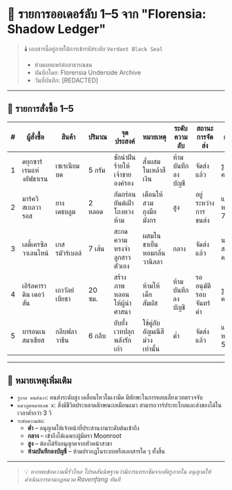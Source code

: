 # 📜 รายการออเดอร์ลับ 1–5 จาก "Florensia: Shadow Ledger"

> 🕯️ เอกสารนี้อยู่ภายใต้การเข้ารหัสระดับ `Verdant Black Seal`
> - ห้ามเผยแพร่ต่อสาธารณชน
> - บันทึกโดย: Florensia Underside Archive
> - วันที่บันทึก: [REDACTED]

---

## 🧾 รายการสั่งซื้อ 1–5

| # | ผู้สั่งซื้อ | สินค้า | ปริมาณ | จุดประสงค์ | หมายเหตุ | ระดับความลับ | สถานะการจัดส่ง | ผู้จัดส่ง |
|--|---------------|------------------|----------|------------------|--------------------------|-------------------|--------------------|-------------------|
| 1 | ดยุกซาร์เรนแห่งอัฟธาเรน | เซเรเนียมบด | 5 กรัม | ชักนำฝันร้ายให้เจ้าชายองค์รอง | สั่งผสมในเหล้าสีเงิน | ห้ามบันทึกลงบัญชี | จัดส่งแล้ว | รูกาล คนส่งเงา |
| 2 | มาร์ควิสเบลวารอส | ยางเดธบลูม | 2 หลอด | กัดกร่อนยันต์เฝ้าโถงหวงห้าม | เตือนให้สวมถุงมือมังกร | สูง | อยู่ระหว่างการขนส่ง | แมวภูตหมายเลข 7 |
| 3 | เลดี้เครซิล วาเลนไทน์ | เกสรมัวร์เบลล์ | 7 เส้น | สะกดความทรงจำลูกสาวตัวเอง | ผสมในชาเย็นหอมกลิ่นวานิลลา | กลาง | จัดส่งแล้ว | นกคำสาปสายควัน |
| 4 | เอิร์ลคาราดิน เดอว์สัน | เถาวัลย์เบียธา | 20 ซม. | สร้างภาพหลอนให้ผู้นำศาสนา | ห้ามให้เด็กสัมผัส | ห้ามบันทึกลงบัญชี | รออนุมัติรอบจันทร์ดำ | รูกาล คนส่งเงา |
| 5 | บารอนเนสมาเธียส | กลีบฟลาวาธีน | 6 กลีบ | ยับยั้งเวทปลุกพลังรักเก่า | ใช้คู่กับอัญมณีสีม่วงเท่านั้น | ต่ำ | จัดส่งแล้ว | แมวภูตหมายเลข 5 |

---

## 🧩 หมายเหตุเพิ่มเติม

- `รูกาล คนส่งเงา`: คนส่งระดับสูง เคลื่อนไหวในเงามืด มีทักษะในการหลบเลี่ยงเวทตรวจจับ
- `แมวภูตหมายเลข x`: สิ่งมีชีวิตประหลาดลักษณะเหมือนแมว สามารถวาร์ประยะไกลและส่งของได้ในเวลาต่ำกว่า 3 วิ
- `ระดับความลับ`: 
  - **ต่ำ** – อนุญาตให้เจ้าหน้าที่ประสานงานระดับต้นเข้าถึง
  - **กลาง** – เข้าถึงได้เฉพาะผู้มีตรา Moonroot
  - **สูง** – ต้องได้รับอนุญาตจากหัวหน้าสาขา
  - **ห้ามบันทึกลงบัญชี** – ห้ามปรากฏในระบบหรือเอกสารใด ๆ ทั้งสิ้น

---

> 💡 *หากพบข้อความนี้รั่วไหล โปรดสันนิษฐานว่ามีการแทรกซึมจากศัตรูภายใน อนุญาตให้ดำเนินการตามกฎหมวด Ravenfang ทันที*
